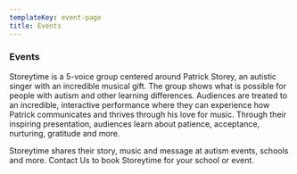 ```yaml
---
templateKey: event-page
title: Events
---
```

### Events

Storeytime is a 5-voice group centered around Patrick Storey, an autistic singer with an incredible musical gift. The group shows what is possible for people with autism and other learning differences. Audiences are treated to an incredible, interactive performance where they can experience how Patrick communicates and thrives through his love for music. Through their inspiring presentation, audiences learn about patience, acceptance, nurturing, gratitude and more.

Storeytime shares their story, music and message at autism events, schools and more. Contact Us to book Storeytime for your school or event.
